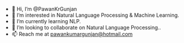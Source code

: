 - 👋 Hi, I’m @PawanKrGunjan
- 👀 I’m interested in Natural Language Processing & Machine Learning.
- 🌱 I’m currently learning NLP.
- 💞️ I’m looking to collaborate on Natural Language Processing..
- 📫 Reach me at pawankumargunjan@hotmail.com

<!---
PawanKrGunjan/PawanKrGunjan is a ✨ special ✨ repository because its `README.md` (this file) appears on your GitHub profile.
You can click the Preview link to take a look at your changes.
--->
